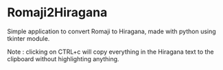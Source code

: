 # Romaji2Hiragana

Simple application to convert Romaji to Hiragana, made with python using tkinter module.

Note : clicking on CTRL+c will copy everything in the Hiragana text to the clipboard without highlighting anything.
